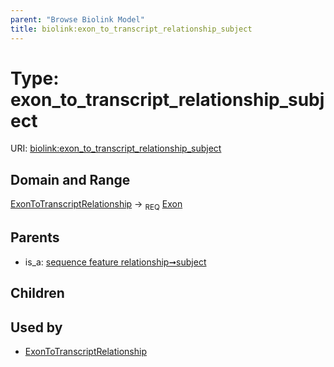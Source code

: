 ```yaml
---
parent: "Browse Biolink Model"
title: biolink:exon_to_transcript_relationship_subject
---
```


# Type: exon_to_transcript_relationship_subject




URI: [biolink:exon_to_transcript_relationship_subject](https://w3id.org/biolink/vocab/exon_to_transcript_relationship_subject)


## Domain and Range

[ExonToTranscriptRelationship](ExonToTranscriptRelationship.md) ->  <sub>REQ</sub> [Exon](Exon.md)

## Parents

 *  is_a: [sequence feature relationship➞subject](sequence_feature_relationship_subject.md)

## Children


## Used by

 * [ExonToTranscriptRelationship](ExonToTranscriptRelationship.md)
